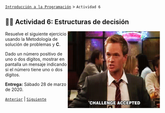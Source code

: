 [`Introducción a la Programación`](../README.md) > `Actividad 6`

## :muscle::nerd_face: Actividad 6: Estructuras de decisión

<img src="imagenes/reto.gif" align="right" width="300" height="250">

Resuelve el siguiente ejercicio usando la Metodología de solución de problemas y __C__.

Dado un número positivo de uno o dos dígitos, mostrar en pantalla un mensaje indicando si el número tiene uno o dos dígitos.

**Entrega:** Sábado 28 de marzo de 2020.

[`Anterior`](../sesion02/README.md) | [`Siguiente`](../sesion03/README.md)
